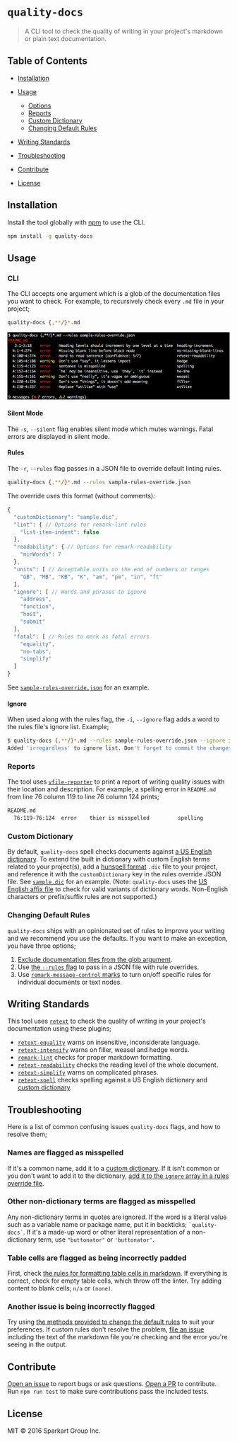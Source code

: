 # `quality-docs`

> A CLI tool to check the quality of writing in your project's markdown or plain text documentation.

## Table of Contents

- [Installation](#installation)
- [Usage](#usage)

  - [Options](#options)
  - [Reports](#reports)
  - [Custom Dictionary](#custom-dictionary)
  - [Changing Default Rules](#changing-default-rules)

- [Writing Standards](#writing-standards)
- [Troubleshooting](#troubleshooting)
- [Contribute](#contribute)
- [License](#license)

## Installation

Install the tool globally with [npm](https://npmjs.com/) to use the CLI.

```bash
npm install -g quality-docs
```

## Usage

### CLI

The CLI accepts one argument which is a glob of the documentation files you want to check. For example, to recursively check every `.md` file in your project;

```bash
quality-docs {,**/}*.md
```

![Screenshot](./screenshot.png)

#### Silent Mode

The `-s`, `--silent` flag enables silent mode which mutes warnings. Fatal errors are displayed in silent mode.

#### Rules

The `-r`, `--rules` flag passes in a JSON file to override default linting rules.

```bash
quality-docs {,**/}*.md --rules sample-rules-override.json
```

The override uses this format (without comments):

```js
{
  "customDictionary": "sample.dic",
  "lint": { // Options for remark-lint rules
    "list-item-indent": false
  },
  "readability": { // Options for remark-readability
    "minWords": 7
  },
  "units": [ // Acceptable units on the end of numbers or ranges
    "GB", "MB", "KB", "K", "am", "pm", "in", "ft"
  ],
  "ignore": [ // Words and phrases to ignore
    "address",
    "function",
    "host",
    "submit"
  ],
  "fatal": [ // Rules to mark as fatal errors
    "equality",
    "no-tabs",
    "simplify"
  ]
}
```

See [`sample-rules-override.json`](https://github.com/SparkartGroupInc/quality-docs/blob/master/sample-rules-override.json) for an example.

#### Ignore

When used along with the rules flag, the `-i`, `--ignore` flag adds a word to the rules file's ignore list. Example;

```bash
$ quality-docs {,**/}*.md --rules sample-rules-override.json --ignore irregardless
Added 'irregardless' to ignore list. Don't forget to commit the changes to sample-rules-override.json.
```

### Reports

The tool uses [`vfile-reporter`](https://github.com/wooorm/vfile-reporter) to print a report of writing quality issues with their location and description. For example, a spelling error in `README.md` from line 76 column 119 to line 76 column 124 prints;

```bash
README.md
  76:119-76:124  error    thier is misspelled         spelling
```

### Custom Dictionary

By default, `quality-docs` spell checks documents against [a US English dictionary](https://github.com/wooorm/dictionaries/dictionaries/en_US). To extend the built in dictionary with custom English terms related to your project(s), add a [hunspell format](http://linux.die.net/man/4/hunspell) `.dic` file to your project, and reference it with the `customDictionary` key in the rules override JSON file. See [`sample.dic`](./sample.dic) for an example. (Note: `quality-docs` uses the [US English affix file](https://github.com/wooorm/dictionaries/blob/master/dictionaries/en_US/index.aff) to check for valid variants of dictionary words. Non-English characters or prefix/suffix rules are not supported.)

### Changing Default Rules

`quality-docs` ships with an opinionated set of rules to improve your writing and we recommend  you use the defaults. If you want to make an exception, you have three options;

1. [Exclude documentation files from the glob argument](http://tldp.org/LDP/GNU-Linux-Tools-Summary/html/x11655.htm#STANDARD-WILDCARDS).
2. Use [the `--rules` flag](#rules) to pass in a JSON file with rule overrides.
3. Use [`remark-message-control` marks](https://github.com/wooorm/remark-message-control) to turn on/off specific rules for individual documents or text nodes.

## Writing Standards

This tool uses [`retext`](https://github.com/wooorm/retext) to check the quality of writing in your project's documentation using these plugins;

- [`retext-equality`](https://github.com/wooorm/retext-equality) warns on insensitive, inconsiderate language.
- [`retext-intensify`](https://github.com/wooorm/retext-intensify) warns on filler, weasel and hedge words.
- [`remark-lint`](https://github.com/wooorm/remark-lint) checks for proper markdown formatting.
- [`retext-readability`](https://github.com/wooorm/retext-readability) checks the reading level of the whole document.
- [`retext-simplify`](https://github.com/wooorm/retext-simplify) warns on complicated phrases.
- [`retext-spell`](https://github.com/wooorm/retext-spell) checks spelling against a US English dictionary and [custom dictionary](#custom-dictionary).

## Troubleshooting

Here is a list of common confusing issues `quality-docs` flags, and how to resolve them;

### Names are flagged as misspelled

  If it's a common name, add it to a [custom dictionary](#custom-dictionary). If it isn't common or you don't want to add it to the dictionary, [add it to the `ignore` array in a rules override file](#rules).

### Other non-dictionary terms are flagged as misspelled

  Any non-dictionary terms in quotes are ignored. If the word is a literal value such as a variable name or package name, put it in backticks; `` `quality-docs` ``. If it's a made-up word or other literal representation of a non-dictionary term, use `"buttonator"` or `'buttonator'`.

### Table cells are flagged as being incorrectly padded

  First, check [the rules for formatting table cells in markdown](https://github.com/wooorm/remark-lint/blob/master/doc/rules.md#table-cell-padding). If everything is correct, check for empty table cells, which throw off the linter. Try adding content to blank cells; `n/a` or `(none)`.

### Another issue is being incorrectly flagged

  Try using [the methods provided to change the default rules](#changing-default-rules) to suit your preferences. If custom rules don't resolve the problem, [file an issue](https://github.com/SparkartGroupInc/quality-docs/issues) including the text of the markdown file you're checking and the error you're seeing in the output.

## Contribute

[Open an issue](https://github.com/sparkartgroupinc/quality-docs/issues/new) to report bugs or ask questions. [Open a PR](https://github.com/sparkartgroupinc/quality-docs/pulls) to contribute. Run `npm run test` to make sure contributions pass the included tests.

## License

MIT &copy; 2016 Sparkart Group Inc.
